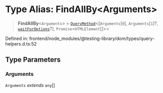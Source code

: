 # Type Alias: FindAllBy\<Arguments\>

> **FindAllBy**\<`Arguments`\> = [`QueryMethod`](QueryMethod.md)\<\[`Arguments`\[`0`\], `Arguments`\[`1`\]?, [`waitForOptions`](../interfaces/waitForOptions.md)?\], `Promise`\<`HTMLElement`[]\>\>

Defined in: frontend/node\_modules/@testing-library/dom/types/query-helpers.d.ts:52

## Type Parameters

### Arguments

`Arguments` *extends* `any`[]
